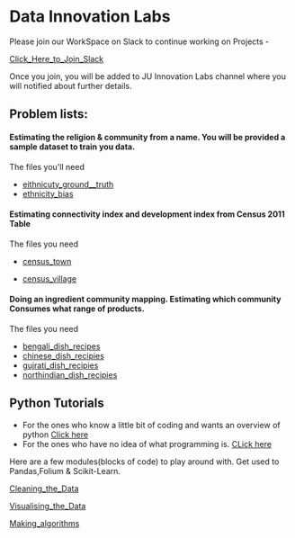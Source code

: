 # Data Innovation Labs

Please join our WorkSpace on Slack to continue working on Projects -

[Click_Here_to_Join_Slack](https://join.slack.com/t/datasutram/shared_invite/enQtMzI5MTgwNjEyNTUxLWQ3MGI5ODY2ZjgxNDg0MTViZjIxZDEzZDg0ZDNiNzU5MDNkOTAwY2YxNjdhMmUxMmQ5Y2E4ZjQ1NzBlOGMwZWE)

Once you join, you will be added to JU Innovation Labs channel where you will notified about further details.

## Problem lists:


#### Estimating the religion & community from a name. You will be provided a sample dataset to train you data.

The files you'll need
* [eithnicuty_ground__truth](https://raw.githubusercontent.com/datasutram/datasutram.github.io/master/JU/data/eithnicuty_ground__truth.csv)
* [ethnicity_bias](https://raw.githubusercontent.com/datasutram/datasutram.github.io/master/JU/data/ethnicity_bias.csv)

#### Estimating connectivity index and development index from Census 2011 Table
The files you need
* [census_town](https://raw.githubusercontent.com/datasutram/datasutram.github.io/master/JU/data/cencus_town.csv)



* [census_village](https://raw.githubusercontent.com/datasutram/datasutram.github.io/master/JU/data/cencus_village.csv)

#### Doing an ingredient community mapping. Estimating which community Consumes what range of products.


The files you need
* [bengali_dish_recipes](https://raw.githubusercontent.com/datasutram/datasutram.github.io/master/JU/data/bengali_dish_recipes.csv)
* [chinese_dish_recipies](https://raw.githubusercontent.com/datasutram/datasutram.github.io/master/JU/data/chinese_dish_recipies.csv)
* [gujrati_dish_recipies](https://raw.githubusercontent.com/datasutram/datasutram.github.io/master/JU/data/gujarati_dish_recipies.csv)
* [northindian_dish_recipies](https://raw.githubusercontent.com/datasutram/datasutram.github.io/master/JU/data/northindian_dish_recipies.csv)
## Python Tutorials

* For the ones who know a little bit of coding and wants an overview of python [Click here](http://cs231n.github.io/python-numpy-tutorial/)
* For the ones who have no idea of what programming is. [CLick here](https://www.programiz.com/python-programming)

Here are a few modules(blocks of code) to play around with. Get used to Pandas,Folium & Scikit-Learn.

[Cleaning_the_Data](https://github.com/datasutram/datasutram.github.io/blob/master/Notebooks/Plot_Restaurant_Type.ipynb)

[Visualising_the_Data](https://github.com/datasutram/datasutram.github.io/blob/master/Notebooks/Folium.ipynb)

[Making_algorithms](https://github.com/datasutram/datasutram.github.io/blob/master/Notebooks/Date_data.ipynb)

